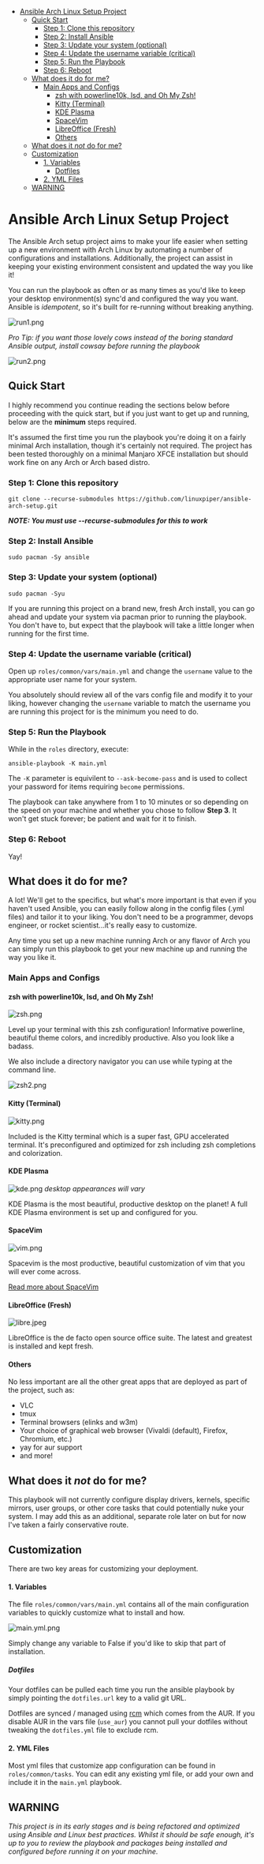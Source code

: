 - [Ansible Arch Linux Setup Project](#ansible-arch-linux-setup-project)
  - [Quick Start](#quick-start)
    - [Step 1: Clone this repository](#step-1-clone-this-repository)
    - [Step 2: Install Ansible](#step-2-install-ansible)
    - [Step 3: Update your system (optional)](#step-3-update-your-system-optional)
    - [Step 4: Update the username variable (critical)](#step-4-update-the-username-variable-critical)
    - [Step 5: Run the Playbook](#step-5-run-the-playbook)
    - [Step 6: Reboot](#step-6-reboot)
  - [What does it do for me?](#what-does-it-do-for-me)
    - [Main Apps and Configs](#main-apps-and-configs)
      - [zsh with powerline10k, lsd, and Oh My Zsh!](#zsh-with-powerline10k-lsd-and-oh-my-zsh)
      - [Kitty (Terminal)](#kitty-terminal)
      - [KDE Plasma](#kde-plasma)
      - [SpaceVim](#spacevim)
      - [LibreOffice (Fresh)](#libreoffice-fresh)
      - [Others](#others)
  - [What does it *not* do for me?](#what-does-it-not-do-for-me)
  - [Customization](#customization)
      - [1. Variables](#1-variables)
        - [Dotfiles](#dotfiles)
      - [2. YML Files](#2-yml-files)
  - [WARNING](#warning)


# Ansible Arch Linux Setup Project 
The Ansible Arch setup project aims to make your life easier when setting up a new environment with Arch Linux by automating a number of configurations and installations. Additionally, the project can assist in keeping your existing environment consistent and updated the way you like it!

You can run the playbook as often or as many times as you'd like to keep your desktop environment(s) sync'd and configured the way you want. Ansible is *idempotent*, so it's built for re-running without breaking anything.

![run1.png](images/run1.png)

*Pro Tip: if you want those lovely cows instead of the boring standard Ansible output, install cowsay before running the playbook*

![run2.png](images/run2.png)

## Quick Start

I highly recommend you continue reading the sections below before proceeding with the quick start, but if you just want to get up and running, below are the **minimum** steps required.

It's assumed the first time you run the playbook you're doing it on a fairly minimal Arch installation, though it's certainly not required. The project has been tested thoroughly on a minimal Manjaro XFCE installation but should work fine on any Arch or Arch based distro.

### Step 1: Clone this repository
`git clone --recurse-submodules https://github.com/linuxpiper/ansible-arch-setup.git`

***NOTE: You must use --recurse-submodules for this to work***

### Step 2: Install Ansible
`sudo pacman -Sy ansible`

### Step 3: Update your system (optional)
`sudo pacman -Syu`

If you are running this project on a brand new, fresh Arch install, you can go ahead and update your system via pacman prior to running the playbook. You don't have to, but expect that the playbook will take a little longer when running for the first time.

### Step 4: Update the username variable (critical)

Open up `roles/common/vars/main.yml` and change the `username` value to the appropriate user name for your system.

You absolutely should review all of the vars config file and modify it to your liking, however changing the `username` variable to match the username you are running this project for is the minimum you need to do.


### Step 5: Run the Playbook
While in the `roles` directory, execute:

`ansible-playbook -K main.yml`

The `-K` parameter is equivilent to `--ask-become-pass` and is used to collect your password for items requiring `become` permissions. 

The playbook can take anywhere from 1 to 10 minutes or so depending on the speed on your machine and whether you chose to follow **Step 3**. It won't get stuck forever; be patient and wait for it to finish.

### Step 6: Reboot
Yay!

## What does it do for me?
A lot! We'll get to the specifics, but what's more important is that even if you haven't used Ansible, you can easily follow along in the config files (.yml files) and tailor it to your liking. You don't need to be a programmer, devops engineer, or rocket scientist...it's really easy to customize.

Any time you set up a new machine running Arch or any flavor of Arch you can simply run this playbook to get your new machine up and running the way you like it. 

### Main Apps and Configs
#### zsh with powerline10k, lsd, and Oh My Zsh!

![zsh.png](images/zsh.png)

Level up your terminal with this zsh configuration! Informative powerline, beautiful theme colors, and incredibly productive. Also you look like a badass.

We also include a directory navigator you can use while typing at the command line.

![zsh2.png](images/zsh2.png)


#### Kitty (Terminal)

![kitty.png](images/kitty.png)

Included is the Kitty terminal which is a super fast, GPU accelerated terminal. It's preconfigured and optimized for zsh including zsh completions and colorization.

#### KDE Plasma
![kde.png](images/kde.png)
*desktop appearances will vary*

KDE Plasma is the most beautiful, productive desktop on the planet! A full KDE Plasma environment is set up and configured for you. 

#### SpaceVim
![vim.png](images/vim.png)

Spacevim is the most productive, beautiful customization of vim that you will ever come across. 

[Read more about SpaceVim](https://spacevim.org)

#### LibreOffice (Fresh)

![libre.jpeg](images/libre.jpeg)

LibreOffice is the de facto open source office suite. The latest and greatest is installed and kept fresh.

#### Others
No less important are all the other great apps that are deployed as part of the project, such as:

- VLC 
- tmux
- Terminal browsers (elinks and w3m)
- Your choice of graphical web browser (Vivaldi (default), Firefox, Chromium, etc.)
- yay for aur support
- and more!

## What does it *not* do for me?
This playbook will not currently configure display drivers, kernels, specific mirrors, user groups, or other core tasks that could potentially nuke your system. I may add this as an additional, separate role later on but for now I've taken a fairly conservative route.


## Customization

There are two key areas for customizing your deployment.

#### 1. Variables
The file `roles/common/vars/main.yml` contains all of the main configuration variables to quickly customize what to install and how.

![main.yml.png](images/main.yml.png)

Simply change any variable to False if you'd like to skip that part of installation. 

##### Dotfiles
Your dotfiles can be pulled each time you run the ansible playbook by simply pointing the `dotfiles.url` key to a valid git URL.

Dotfiles are synced / managed using [rcm](https://github.com/thoughtbot/rcm) which comes from the AUR. If you disable AUR in the vars file  (`use_aur`)  you cannot pull your dotfiles without tweaking the `dotfiles.yml` file to exclude rcm.

#### 2. YML Files

Most yml files that customize app configuration can be found in `roles/common/tasks`. You can edit any existing yml file, or add your own and include it in the `main.yml` playbook.

## WARNING
*This project is in its early stages and is being refactored and optimized using Ansible and Linux best practices. Whilst it should be safe enough, it's up to you to review the playbook and packages being installed and configured before running it on your machine.*


